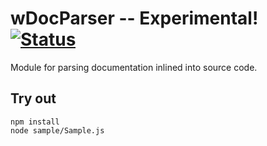 
# wDocParser -- Experimental! [![Status](https://github.com/Wandalen/wDocParser/workflows/Test/badge.svg)](https://github.com/Wandalen/wDocParser}/actions?query=workflow%3ATest)

Module for parsing documentation inlined into source code.

## Try out
```
npm install
node sample/Sample.js
```

